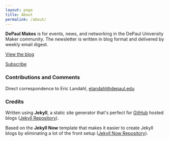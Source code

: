 ```yaml
---
layout: page
title: About
permalink: /about/
---
```


**DePaul Makes** is for events, news, and networking in the DePaul University Maker community.  The newsletter is written in blog format and delivered by weekly email digest.

[View the blog](https://elandahl.github.io/)

[Subscribe](https://tinyletter.com/elandahl)
         
### Contributions and Comments

Direct correspondence to Eric Landahl, [elandahl@depaul.edu](mailto:elandahl@depaul.edu)

### Credits

Written using **Jekyll**, a static site generator that's perfect for [GitHub](www.github.com) hosted blogs ([Jekyll Repository](https://github.com/jekyll/jekyll)).  

Based on the **Jekyll Now** template that makes it easier to create Jekyll blogs by eliminating a lot of the front setup ([Jekyll Now Repository](https://github.com/barryclark/jekyll-now)). 
